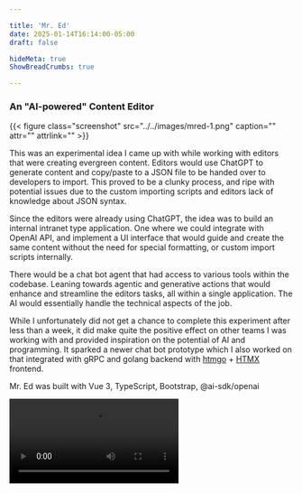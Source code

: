 ```yaml
---

title: 'Mr. Ed'
date: 2025-01-14T16:14:00-05:00
draft: false

hideMeta: true
ShowBreadCrumbs: true

---
```


### An "AI-powered" Content Editor

{{< figure class="screenshot" src="../../images/mred-1.png" caption="" attr="" attrlink="" >}} 

This was an experimental idea I came up with while working with editors that were creating evergreen content.
Editors would use ChatGPT to generate content and copy/paste to a JSON file to be handed over to developers to import. This proved to be a clunky process, and ripe with potential issues due to the custom importing scripts and editors lack of knowledge about JSON syntax.

Since the editors were already using ChatGPT, the idea was to build an internal intranet type application. One where we could integrate with OpenAI API, and implement a UI interface that would guide and create the same content without the need for special formatting, or custom import scripts internally.

There would be a chat bot agent that had access to various tools within the codebase. Leaning towards agentic and generative actions that would enhance and streamline the editors tasks, all within a single application. The AI would essentially handle the technical aspects of the job.

While I unfortunately did not get a chance to complete this experiment after less than a week, it did make quite the positive effect on other teams I was working with and provided inspiration on the potential of AI and programming. It sparked a newer chat bot prototype which I also worked on that integrated with gRPC and golang backend with [htmgo](https://htmgo.dev) + [HTMX](https://htmx.org) frontend.

Mr. Ed was built with Vue 3, TypeScript, Bootstrap, @ai-sdk/openai

<video src="../../images/mred-v1.mov" class="video" controls playbackRate="1.5">
